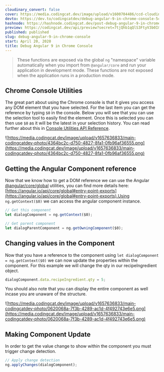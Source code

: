 ```yaml
---
cloudinary_convert: false
cover: https://media.codingcat.dev/image/upload/v1600704486/ccd-cloudinary/debug_angular_9.png
devto: https://dev.to/codingcatdev/debug-angular-9-in-chrome-console-5c4b
hashnode: https://hashnode.codingcat.dev/post-debug-angular-9-in-chrome-console
preview: https://codingcat.dev/api/preview?secret=7tjQhb1qQlS3FtyV3b0I&selectionType=post&selectionSlug=debug-angular-9-in-chrome-console&_id=8a52979b1f214315b1c8379c490eaa45
published: published
slug: debug-angular-9-in-chrome-console
start: April 20, 2020
title: Debug Angular 9 in Chrome Console
---
```


> These functions are exposed via the global `ng` "namespace" variable automatically when you import from `@angular/core` and run your application in development mode. These functions are not exposed when the application runs in a production mode.

## Chrome Console Utilities

The great part about using the Chrome console is that it gives you access any DOM element that you have selected. For the last item you can get the reference by typing `$0` in the console. Below you will see that you can use the selection tool to easily find the element. Once this is selected you can then use `$0` as it will be the latest in your selection history. You can read further about this in [Console Utilities API Reference](https://developers.google.com/web/tools/chrome-devtools/console/utilities).

![https://media.codingcat.dev/image/upload/v1657636833/main-codingcatdev-photo/4364bc2c-d750-4827-8fa1-0fb96af36555.png](https://media.codingcat.dev/image/upload/v1657636833/main-codingcatdev-photo/4364bc2c-d750-4827-8fa1-0fb96af36555.png)

## Getting the Angular Component reference

Now that we know how to get a DOM reference we can use the Angular [@angular/core/global](mailto:code%3E@angular/core/global%3C/code) utilities, you can find more details here: [https://angular.io/api/core/global#entry-point-exports](https://angular.io/api/core/global#entry-point-exports).Using `ng.getContext($0)` we can access the angular component instance.

```jsx
// Get this component
let dialogComponent = ng.getContext($0);

// Get parent component
let dialogParentComponent = ng.getOwningComponent($0);
```

## Changing values in the Component

Now that you have a reference to the component using `let dialogComponent = ng.getContext($0)` we can now update the properties within the component. For this example we will change the qty in our recipeIngredient object.

```jsx
dialogComponent.data.recipeIngredient.qty = 5;
```

You should also note that you can display the entire component as well incase you are unaware of the structure.

![https://media.codingcat.dev/image/upload/v1657636833/main-codingcatdev-photo/0620068a-7f3b-4289-ac1d-4f492743e6e5.png](https://media.codingcat.dev/image/upload/v1657636833/main-codingcatdev-photo/0620068a-7f3b-4289-ac1d-4f492743e6e5.png)

## Making Component Update

In order to get the value change to show within the component you must trigger change detection.

```jsx
// Apply change detection
ng.applyChanges(dialogComponent);
```
